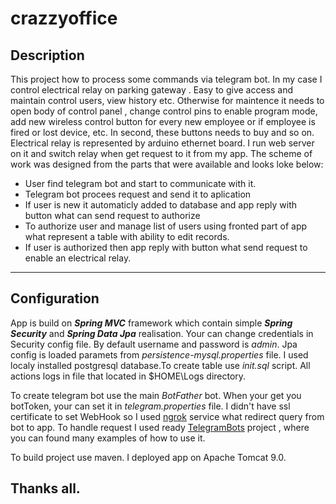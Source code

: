 # crazzyoffice

## Description
This project  how to process some commands via telegram bot. In my case  I control electrical relay on parking gateway . Easy to give access and maintain control users, view history etc. 
Otherwise for maintence it needs to open body of control panel , change control pins to enable program mode, add new wireless control button for every new  employee or if employee is fired 
or lost device, etc. In second, these buttons needs to buy and so on.
Electrical relay is represented by arduino ethernet board. I run web server on it and switch relay when get request to it from my app. The scheme of work was designed from the parts
that were available and looks loke below:
- User find telegram bot and start to communicate with it.
- Telegram bot procees request and send it to aplication
- If user is new it automaticly added to database and app reply with button what can send request to authorize
- To authorize user and manage list of users using fronted part of app what represent a table with ability to edit records.
- If user is authorized  then app reply with button what send request to enable an electrical  relay.
____
## Configuration
App is build on ***Spring MVC*** framework which contain simple ***Spring Security*** and ***Spring Data Jpa*** realisation. Your can change credentials in Security config file. By default username and 
password is *admin*.
Jpa config is loaded paramets from *persistence-mysql.properties* file. I used localy installed postgresql database.To create table use *init.sql* script. All actions logs in file that located in $HOME\Logs directory.

To create telegram bot use the main *BotFather* bot. When your get you botToken, your can set it in *telegram.properties* file. 
I didn't have ssl certificate to set WebHook so I used [ngrok](https://ngrok.com/) service what redirect query from bot to app. To handle request I used ready [TelegramBots](https://github.com/rubenlagus/TelegramBots)
project , where you can found many examples of how to use it.

To build project use maven. I deployed app on Apache Tomcat 9.0.

## Thanks all.



